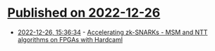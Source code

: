 # [Published on 2022-12-26](index.md)

* [2022-12-26, 15:36:34](https://lobste.rs/s/an7ptk/accelerating_zk_snarks_msm_ntt) - [Accelerating zk-SNARKs - MSM and NTT algorithms on FPGAs with Hardcaml](https://blog.janestreet.com/zero-knowledge-fpgas-hardcaml/)
